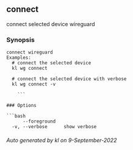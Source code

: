 ## connect

connect selected device wireguard

### Synopsis

```
connect wireguard
Examples:
  # connect the selected device
  kl wg connect

  # connect the selected device with verbose
  kl wg connect -v

	```

### Options

```bash
      --foreground   
  -v, --verbose      show verbose
```



###### Auto generated by kl on 9-September-2022
